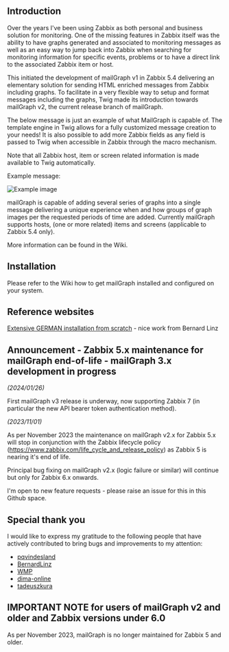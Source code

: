 ## Introduction ##
Over the years I've been using Zabbix as both personal and business solution for monitoring. One of the missing features in Zabbix itself was the ability to have graphs generated and associated to monitoring messages as well as an easy way to jump back into Zabbix when searching for monitoring information for specific events, problems or to have a direct link to the associated Zabbix item or host.

This initiated the development of mailGraph v1 in Zabbix 5.4 delivering an elementary solution for sending HTML enriched messages from Zabbix including graphs.
To facilitate in a very flexible way to setup and format messages including the graphs, Twig made its introduction towards mailGraph v2, the current release branch of mailGraph.

The below message is just an example of what MailGraph is capable of. The template engine in Twig allows for a fully customized message creation to your needs! It is also possible to add more Zabbix fields as any field is passed to Twig when accessible in Zabbix through the macro mechanism.

Note that all Zabbix host, item or screen related information is made available to Twig automatically.

Example message:

![Example image](https://github.com/moudsen/mailGraph/assets/16045332/0cb671d9-464f-493b-b250-15dd550fd84a)

mailGraph is capable of adding several series of graphs into a single message delivering a unique experience when and how groups of graph images per the requested periods of time are added.
Currently mailGraph supports hosts, (one or more related) items and screens (applicable to Zabbix 5.4 only).

More information can be found in the Wiki.

## Installation ##
Please refer to the Wiki how to get mailGraph installed and configured on your system.

## Reference websites ##
[Extensive GERMAN installation from scratch](https://znil.net/index.php?title=Zabbix_mailGraph_installieren_-_Trigger_Alerts_Emails_mit_Grafiken) - nice work from Bernard Linz

## Announcement - Zabbix 5.x maintenance for mailGraph end-of-life - mailGraph 3.x development in progress ##
_(2024/01/26)_

First mailGraph v3 release is underway, now supporting Zabbix 7 (in particular the new API bearer token authentication method).

_(2023/11/01)_

As per November 2023 the maintenance on mailGraph v2.x for Zabbix 5.x will stop in conjunction with the Zabbix lifecycle policy (https://www.zabbix.com/life_cycle_and_release_policy) as Zabbix 5 is nearing it's end of life.

Principal bug fixing on mailGraph v2.x (logic failure or similar) will continue but only for Zabbix 6.x onwards.

I'm open to new feature requests - please raise an issue for this in this Github space.

## Special thank you ##
I would like to express my gratitude to the following people that have actively contributed to bring bugs and improvements to my attention:
- [pqvindesland](https://github.com/pqvindesland)
- [BernardLinz](https://github.com/BernhardLinz)
- [WMP](https://github.com/WMP)
- [dima-online](https://github.com/dima-online)
- [tadeuszkura](https://github.com/tadeuszkura)

## IMPORTANT NOTE for users of mailGraph v2 and older and Zabbix versions under 6.0 ##
As per November 2023, mailGraph is no longer maintained for Zabbix 5 and older.
